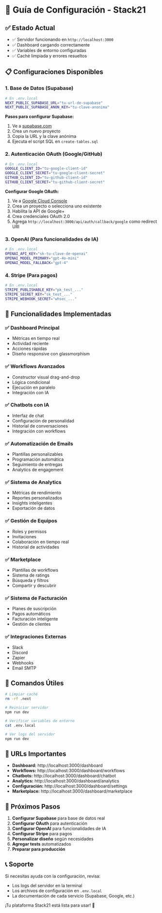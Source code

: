 # 🚀 Guía de Configuración - Stack21

## ✅ Estado Actual
- ✅ Servidor funcionando en `http://localhost:3000`
- ✅ Dashboard cargando correctamente
- ✅ Variables de entorno configuradas
- ✅ Caché limpiada y errores resueltos

## 📋 Configuraciones Disponibles

### 1. **Base de Datos (Supabase)**
```bash
# En .env.local
NEXT_PUBLIC_SUPABASE_URL="tu-url-de-supabase"
NEXT_PUBLIC_SUPABASE_ANON_KEY="tu-clave-anonima"
```

**Pasos para configurar Supabase:**
1. Ve a [supabase.com](https://supabase.com)
2. Crea un nuevo proyecto
3. Copia la URL y la clave anónima
4. Ejecuta el script SQL en `create-tables.sql`

### 2. **Autenticación OAuth (Google/GitHub)**
```bash
# En .env.local
GOOGLE_CLIENT_ID="tu-google-client-id"
GOOGLE_CLIENT_SECRET="tu-google-client-secret"
GITHUB_CLIENT_ID="tu-github-client-id"
GITHUB_CLIENT_SECRET="tu-github-client-secret"
```

**Configurar Google OAuth:**
1. Ve a [Google Cloud Console](https://console.cloud.google.com)
2. Crea un proyecto o selecciona uno existente
3. Habilita la API de Google+
4. Crea credenciales OAuth 2.0
5. Agrega `http://localhost:3000/api/auth/callback/google` como redirect URI

### 3. **OpenAI (Para funcionalidades de IA)**
```bash
# En .env.local
OPENAI_API_KEY="sk-tu-clave-de-openai"
OPENAI_MODEL_PRIMARY="gpt-4o-mini"
OPENAI_MODEL_FALLBACK="gpt-4"
```

### 4. **Stripe (Para pagos)**
```bash
# En .env.local
STRIPE_PUBLISHABLE_KEY="pk_test_..."
STRIPE_SECRET_KEY="sk_test_..."
STRIPE_WEBHOOK_SECRET="whsec_..."
```

## 🎯 Funcionalidades Implementadas

### ✅ **Dashboard Principal**
- Métricas en tiempo real
- Actividad reciente
- Acciones rápidas
- Diseño responsive con glassmorphism

### ✅ **Workflows Avanzados**
- Constructor visual drag-and-drop
- Lógica condicional
- Ejecución en paralelo
- Integración con IA

### ✅ **Chatbots con IA**
- Interfaz de chat
- Configuración de personalidad
- Historial de conversaciones
- Integración con workflows

### ✅ **Automatización de Emails**
- Plantillas personalizables
- Programación automática
- Seguimiento de entregas
- Analytics de engagement

### ✅ **Sistema de Analytics**
- Métricas de rendimiento
- Reportes personalizados
- Insights inteligentes
- Exportación de datos

### ✅ **Gestión de Equipos**
- Roles y permisos
- Invitaciones
- Colaboración en tiempo real
- Historial de actividades

### ✅ **Marketplace**
- Plantillas de workflows
- Sistema de ratings
- Búsqueda y filtros
- Compartir y descubrir

### ✅ **Sistema de Facturación**
- Planes de suscripción
- Pagos automáticos
- Facturación inteligente
- Gestión de clientes

### ✅ **Integraciones Externas**
- Slack
- Discord
- Zapier
- Webhooks
- Email SMTP

## 🔧 Comandos Útiles

```bash
# Limpiar caché
rm -rf .next

# Reiniciar servidor
npm run dev

# Verificar variables de entorno
cat .env.local

# Ver logs del servidor
npm run dev
```

## 📱 URLs Importantes

- **Dashboard:** http://localhost:3000/dashboard
- **Workflows:** http://localhost:3000/dashboard/workflows
- **Chatbots:** http://localhost:3000/dashboard/chatbot
- **Analytics:** http://localhost:3000/dashboard/analytics
- **Configuración:** http://localhost:3000/dashboard/settings
- **Marketplace:** http://localhost:3000/dashboard/marketplace

## 🚀 Próximos Pasos

1. **Configurar Supabase** para base de datos real
2. **Configurar OAuth** para autenticación
3. **Configurar OpenAI** para funcionalidades de IA
4. **Configurar Stripe** para pagos
5. **Personalizar diseño** según necesidades
6. **Agregar tests** automatizados
7. **Preparar para producción**

## 📞 Soporte

Si necesitas ayuda con la configuración, revisa:
- Los logs del servidor en la terminal
- Los archivos de configuración en `.env.local`
- La documentación de cada servicio (Supabase, Google, etc.)

¡Tu plataforma Stack21 está lista para usar! 🎉